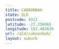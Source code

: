 ```yaml
---
title: CABOONBAH
state: QLD
postcode: 4312
latitude: -27.256065
longitude: 152.482636
url: /qld/caboonbah/
layout: suburb
---
```

